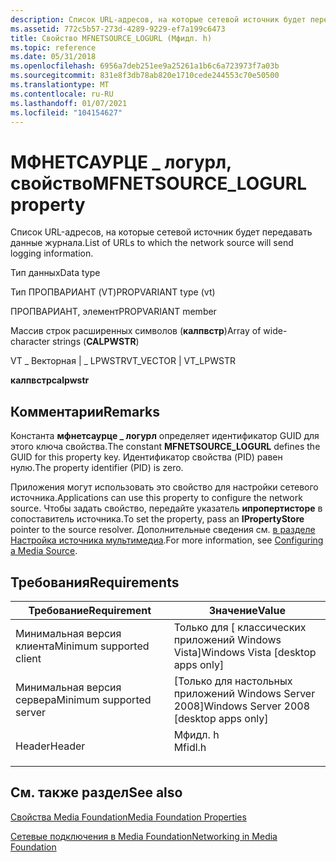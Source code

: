 ```yaml
---
description: Список URL-адресов, на которые сетевой источник будет передавать данные журнала.
ms.assetid: 772c5b57-273d-4289-9229-ef7a199c6473
title: Свойство MFNETSOURCE_LOGURL (Мфидл. h)
ms.topic: reference
ms.date: 05/31/2018
ms.openlocfilehash: 6956a7deb251ee9a25261a1b6c6a723973f7a03b
ms.sourcegitcommit: 831e8f3db78ab820e1710cede244553c70e50500
ms.translationtype: MT
ms.contentlocale: ru-RU
ms.lasthandoff: 01/07/2021
ms.locfileid: "104154627"
---
```

# <a name="mfnetsource_logurl-property"></a><span data-ttu-id="80158-103">МФНЕТСАУРЦЕ \_ логурл, свойство</span><span class="sxs-lookup"><span data-stu-id="80158-103">MFNETSOURCE\_LOGURL property</span></span>

<span data-ttu-id="80158-104">Список URL-адресов, на которые сетевой источник будет передавать данные журнала.</span><span class="sxs-lookup"><span data-stu-id="80158-104">List of URLs to which the network source will send logging information.</span></span>



<span data-ttu-id="80158-105">Тип данных</span><span class="sxs-lookup"><span data-stu-id="80158-105">Data type</span></span>

<span data-ttu-id="80158-106">Тип ПРОПВАРИАНТ (VT)</span><span class="sxs-lookup"><span data-stu-id="80158-106">PROPVARIANT type (vt)</span></span>

<span data-ttu-id="80158-107">ПРОПВАРИАНТ, элемент</span><span class="sxs-lookup"><span data-stu-id="80158-107">PROPVARIANT member</span></span>

<span data-ttu-id="80158-108">Массив строк расширенных символов (**калпвстр**)</span><span class="sxs-lookup"><span data-stu-id="80158-108">Array of wide-character strings (**CALPWSTR**)</span></span>

<span data-ttu-id="80158-109">VT \_ Векторная \| \_ LPWSTR</span><span class="sxs-lookup"><span data-stu-id="80158-109">VT\_VECTOR \| VT\_LPWSTR</span></span>

<span data-ttu-id="80158-110">**калпвстр**</span><span class="sxs-lookup"><span data-stu-id="80158-110">**calpwstr**</span></span>



## <a name="remarks"></a><span data-ttu-id="80158-111">Комментарии</span><span class="sxs-lookup"><span data-stu-id="80158-111">Remarks</span></span>

<span data-ttu-id="80158-112">Константа **мфнетсаурце \_ логурл** определяет идентификатор GUID для этого ключа свойства.</span><span class="sxs-lookup"><span data-stu-id="80158-112">The constant **MFNETSOURCE\_LOGURL** defines the GUID for this property key.</span></span> <span data-ttu-id="80158-113">Идентификатор свойства (PID) равен нулю.</span><span class="sxs-lookup"><span data-stu-id="80158-113">The property identifier (PID) is zero.</span></span>

<span data-ttu-id="80158-114">Приложения могут использовать это свойство для настройки сетевого источника.</span><span class="sxs-lookup"><span data-stu-id="80158-114">Applications can use this property to configure the network source.</span></span> <span data-ttu-id="80158-115">Чтобы задать свойство, передайте указатель **ипропертисторе** в сопоставитель источника.</span><span class="sxs-lookup"><span data-stu-id="80158-115">To set the property, pass an **IPropertyStore** pointer to the source resolver.</span></span> <span data-ttu-id="80158-116">Дополнительные сведения см. [в разделе Настройка источника мультимедиа](configuring-a-media-source.md).</span><span class="sxs-lookup"><span data-stu-id="80158-116">For more information, see [Configuring a Media Source](configuring-a-media-source.md).</span></span>

## <a name="requirements"></a><span data-ttu-id="80158-117">Требования</span><span class="sxs-lookup"><span data-stu-id="80158-117">Requirements</span></span>



| <span data-ttu-id="80158-118">Требование</span><span class="sxs-lookup"><span data-stu-id="80158-118">Requirement</span></span> | <span data-ttu-id="80158-119">Значение</span><span class="sxs-lookup"><span data-stu-id="80158-119">Value</span></span> |
|-------------------------------------|------------------------------------------------------------------------------------|
| <span data-ttu-id="80158-120">Минимальная версия клиента</span><span class="sxs-lookup"><span data-stu-id="80158-120">Minimum supported client</span></span><br/> | <span data-ttu-id="80158-121">Только для \[ классических приложений Windows Vista\]</span><span class="sxs-lookup"><span data-stu-id="80158-121">Windows Vista \[desktop apps only\]</span></span><br/>                                     |
| <span data-ttu-id="80158-122">Минимальная версия сервера</span><span class="sxs-lookup"><span data-stu-id="80158-122">Minimum supported server</span></span><br/> | <span data-ttu-id="80158-123">\[Только для настольных приложений Windows Server 2008\]</span><span class="sxs-lookup"><span data-stu-id="80158-123">Windows Server 2008 \[desktop apps only\]</span></span><br/>                               |
| <span data-ttu-id="80158-124">Header</span><span class="sxs-lookup"><span data-stu-id="80158-124">Header</span></span><br/>                   | <dl> <span data-ttu-id="80158-125"><dt>Мфидл. h</dt></span><span class="sxs-lookup"><span data-stu-id="80158-125"><dt>Mfidl.h</dt></span></span> </dl> |



## <a name="see-also"></a><span data-ttu-id="80158-126">См. также раздел</span><span class="sxs-lookup"><span data-stu-id="80158-126">See also</span></span>

<dl> <dt>

[<span data-ttu-id="80158-127">Свойства Media Foundation</span><span class="sxs-lookup"><span data-stu-id="80158-127">Media Foundation Properties</span></span>](media-foundation-properties.md)
</dt> <dt>

[<span data-ttu-id="80158-128">Сетевые подключения в Media Foundation</span><span class="sxs-lookup"><span data-stu-id="80158-128">Networking in Media Foundation</span></span>](networking-in-media-foundation.md)
</dt> </dl>

 

 




